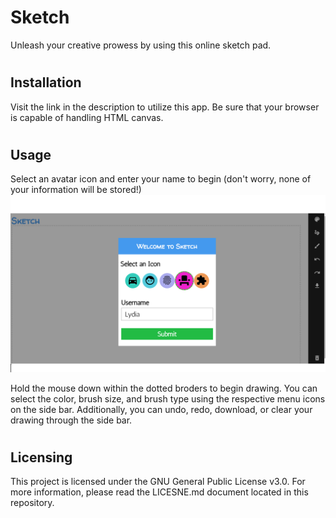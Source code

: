 # Sketch
Unleash your creative prowess by using this online sketch pad. 

# <h2> Installation
Visit the link in the description to utilize this app. 
Be sure that your browser is capable of handling HTML canvas.

# <h2> Usage
Select an avatar icon and enter your name to begin (don't worry, none of your information will be stored!)
![alt text](screencaps/Screencap1.png "Filling out login form")

Hold the mouse down within the dotted broders to begin drawing. 
You can select the color, brush size, and brush type using the respective menu icons on the side bar.
Additionally, you can undo, redo, download, or clear your drawing through the side bar.

# <h2> Licensing 
This project is licensed under the GNU General Public License v3.0. 
For more information, please read the LICESNE.md document located in this repository.

